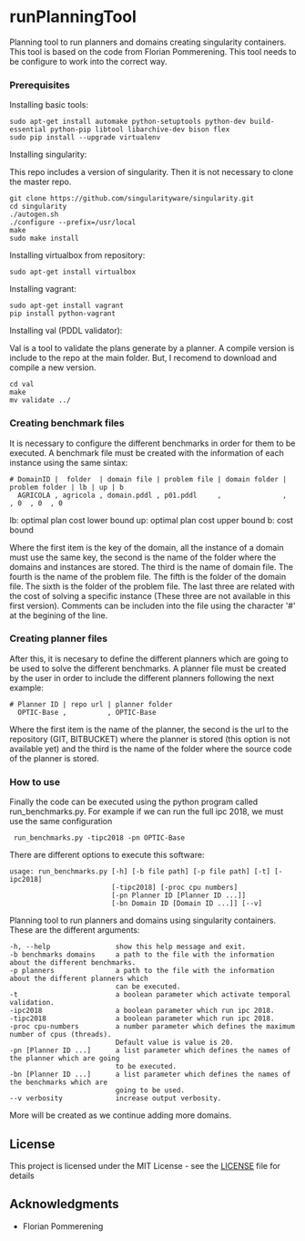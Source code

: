 # runPlanningTool

Planning tool to run planners and domains creating singularity containers. This tool is based on the code from Florian Pommerening. This tool needs to be configure to work into the correct way. 

### Prerequisites

Installing basic tools:

```
sudo apt-get install automake python-setuptools python-dev build-essential python-pip libtool libarchive-dev bison flex
sudo pip install --upgrade virtualenv 
```

Installing singularity:

This repo includes a version of singularity. Then it is not necessary to clone the master repo. 

```
git clone https://github.com/singularityware/singularity.git
cd singularity
./autogen.sh
./configure --prefix=/usr/local
make
sudo make install
```

Installing virtualbox from repository:

```
sudo apt-get install virtualbox
```

Installing vagrant:

```
sudo apt-get install vagrant
pip install python-vagrant
```

Installing val (PDDL validator):

Val is a tool to validate the plans generate by a planner. A compile version is include to the repo at the main folder. But, I recomend to download and compile a new version.

```
cd val
make
mv validate ../
```

### Creating benchmark files

It is necessary to configure the different benchmarks in order for them to be executed. A benchmark file must be created with the information of each instance using the same sintax:

```
# DomainID |  folder  | domain file | problem file | domain folder | problem folder | lb | up | b
  AGRICOLA , agricola , domain.pddl , p01.pddl     ,               ,                , 0  , 0  , 0
```
lb: optimal plan cost lower bound
up: optimal plan cost upper bound
b: cost bound

Where the first item is the key of the domain, all the instance of a domain must use the same key, the second is the name of the folder where the domains and instances are stored. The third is the name of domain file. The fourth is the name of the problem file. The fifth is the folder of the domain file. The sixth is the folder of the problem file. The last three are related with the cost of solving a specific instance (These three are not available in this first version). Comments can be includen into the file using the character '#' at the begining of the line.


### Creating planner files

After this, it is necesary to define the different planners which are going to be used to solve the different benchmarks. A planner file must be created by the user in order to include the different planners following the next example:

```
# Planner ID | repo url | planner folder
  OPTIC-Base ,          , OPTIC-Base
```

Where the first item is the name of the planner, the second is the url to the repository (GIT, BITBUCKET) where the planner is stored (this option is not available yet) and the third is the name of the folder where the source code of the planner is stored.


### How to use

Finally the code can be executed using the python program called run_benchmarks.py. For example if we can run the full ipc 2018, we must use the same configuration

```
 run_benchmarks.py -tipc2018 -pn OPTIC-Base
```

There are different options to execute this software:

```
usage: run_benchmarks.py [-h] [-b file path] [-p file path] [-t] [-ipc2018]
                         [-tipc2018] [-proc cpu numbers]
                         [-pn Planner ID [Planner ID ...]]
                         [-bn Domain ID [Domain ID ...]] [--v]

```

Planning tool to run planners and domains using singularity containers. These are the different arguments:
```
-h, --help                show this help message and exit.
-b benchmarks domains     a path to the file with the information about the different benchmarks.
-p planners               a path to the file with the information about the different planners which 
                          can be executed.
-t                        a boolean parameter which activate temporal validation.
-ipc2018                  a boolean parameter which run ipc 2018.
-tipc2018                 a boolean parameter which run ipc 2018.
-proc cpu-numbers         a number parameter which defines the maximum number of cpus (threads). 
                          Default value is value is 20.
-pn [Planner ID ...]      a list parameter which defines the names of the planner which are going 
                          to be executed.
-bn [Planner ID ...]      a list parameter which defines the names of the benchmarks which are 
                          going to be used.
--v verbosity             increase output verbosity.
```

More will be created as we continue adding more domains.
## License

This project is licensed under the MIT License - see the [LICENSE](LICENSE) file for details

## Acknowledgments
* Florian Pommerening
